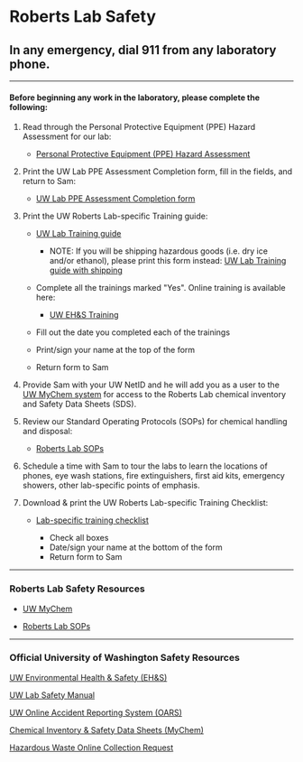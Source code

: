# Roberts Lab Safety

## In any emergency, dial 911 from any laboratory phone.


---

#### Before beginning any work in the laboratory, please complete the following:

1. Read through the Personal Protective Equipment (PPE) Hazard Assessment for our lab:

    - [Personal Protective Equipment (PPE) Hazard Assessment](https://github.com/RobertsLab/onboarding/blob/master/lab_safety_docs/uw_lab_ppe_hazard_assessment_20161101.pdf)

2. Print the UW Lab PPE Assessment Completion form, fill in the fields, and return to Sam:

    - [UW Lab PPE Assessment Completion form](https://github.com/RobertsLab/onboarding/blob/master/lab_safety_docs/template_uw_lab_ppe_assessment_completion_20170807.pdf)

3. Print the UW Roberts Lab-specific Training guide:

    - [UW Lab Training guide](https://github.com/RobertsLab/onboarding/blob/master/lab_safety_docs/template_UW_lab_training_completion_no_shipping_20170807.pdf)

        - NOTE: If you will be shipping hazardous goods (i.e. dry ice and/or ethanol), please print this form instead: [UW Lab Training guide with shipping](https://github.com/RobertsLab/onboarding/raw/master/lab_safety_docs/template_UW_lab_training_completion_with_shipping_20170807.pdf)

    - Complete all the trainings marked "Yes". Online training is available here:
        - [UW EH&S Training](https://www.ehs.washington.edu/psotrain/index.shtm)
    - Fill out the date you completed each of the trainings
    - Print/sign your name at the top of the form
    - Return form to Sam

4. Provide Sam with your UW NetID and he will add you as a user to the [UW MyChem system](https://www.ehs.washington.edu/chemical/mychem) for access to the Roberts Lab chemical inventory and Safety Data Sheets (SDS).

5. Review our Standard Operating Protocols (SOPs) for chemical handling and disposal:

    - [Roberts Lab SOPs](Chemical-Standard-Operating-Protocols.md)

6. Schedule a time with Sam to tour the labs to learn the locations of phones, eye wash stations, fire extinguishers, first aid kits, emergency showers, other lab-specific points of emphasis.

7. Download & print the UW Roberts Lab-specific Training Checklist:

    - [Lab-specific training checklist](https://github.com/RobertsLab/onboarding/blob/master/lab_safety_docs/template_uw_lab-specific_training_checklist.docx?raw=true)

      - Check all boxes
      - Date/sign your name at the bottom of the form
      - Return form to Sam




---
### Roberts Lab Safety Resources

- [UW MyChem](https://mychem.ehs.washington.edu/)

- [Roberts Lab SOPs](Chemical-Standard-Operating-Protocols.md)


---
### Official University of Washington Safety Resources

[UW Environmental Health & Safety (EH&S)](https://www.ehs.washington.edu/)

[UW Lab Safety Manual](https://www.ehs.washington.edu/manuals/lsm/index.shtm)

[UW Online Accident Reporting System (OARS)](https://oars.ehs.washington.edu/Oars/LoginUWashingtonShib)

[Chemical Inventory & Safety Data Sheets (MyChem)](https://cspc.admin.uw.edu/mychem/default.aspx)

[Hazardous Waste Online Collection Request](https://webapps.ehs.washington.edu/chemwaste/index.php)
